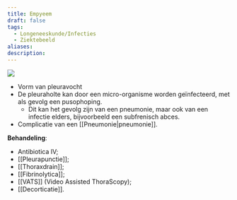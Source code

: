 ```yaml
---
title: Empyeem
draft: false
tags:
  - Longeneeskunde/Infecties
  - Ziektebeeld
aliases: 
description: 
---
```


![](https://i.imgur.com/7EGNrEJ.png)

- Vorm van pleuravocht
- De pleuraholte kan door een micro-organisme worden geïnfecteerd, met als gevolg een pusophoping. 
	- Dit kan het gevolg zijn van een pneumonie, maar ook van een infectie elders, bijvoorbeeld een subfrenisch abces.
- Complicatie van een [[Pneumonie|pneumonie]].

**Behandeling**:
- Antibiotica IV;
- [[Pleurapunctie]];
- [[Thoraxdrain]];
- [[Fibrinolytica]];
- [[VATS]] (Video Assisted ThoraScopy);
- [[Decorticatie]]. 